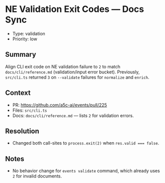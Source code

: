 # NE Validation Exit Codes — Docs Sync

- Type: validation
- Priority: low

## Summary

Align CLI exit code on NE validation failure to `2` to match `docs/cli/reference.md` (validation/input error bucket). Previously, `src/cli.ts` returned `3` on `--validate` failures for `normalize` and `enrich`.

## Context

- PR: https://github.com/a5c-ai/events/pull/225
- Files: `src/cli.ts`
- Docs: `docs/cli/reference.md` — lists `2` for validation errors.

## Resolution

- Changed both call-sites to `process.exit(2)` when `res.valid === false`.

## Notes

- No behavior change for `events validate` command, which already uses `2` for invalid documents.
